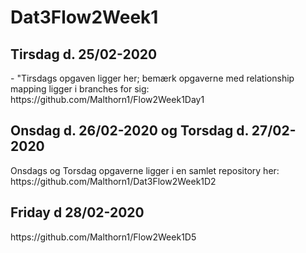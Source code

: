 # Dat3Flow2Week1


<h2> Tirsdag d. 25/02-2020 </h2>
- "Tirsdags opgaven ligger her; bemærk opgaverne med relationship mapping ligger  i branches for sig:  <br>
https://github.com/Malthorn1/Flow2Week1Day1 <br>



<h2> Onsdag d. 26/02-2020 og Torsdag d. 27/02-2020 </h2>
Onsdags og Torsdag opgaverne ligger i en samlet repository her: <br>
https://github.com/Malthorn1/Dat3Flow2Week1D2


<h2> Friday d 28/02-2020  </h2>
https://github.com/Malthorn1/Flow2Week1D5


